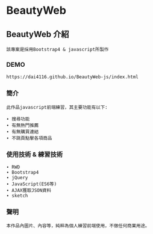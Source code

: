 # BeautyWeb

## BeautyWeb 介紹
```
該專案是採用Bootstrap4 & javascript所製作
```

### DEMO
```
https://dai4116.github.io/BeautyWeb-js/index.html
```

### 簡介
```
此作品javascript前端練習，其主要功能有以下:

∙ 搜尋功能
∙ 有無熱門推薦
∙ 有無購買連結
∙ 不跳頁點擊各項商品
```

### 使用技術 & 練習技術
```
∙ RWD
∙ Bootstrap4
∙ jQuery
∙ JavaScript(ES6等)
∙ AJAX獲取JSON資料
∙ sketch
```

### 聲明
```
本作品內圖片、內容等，純粹為個人練習前端使用，不做任何商業用途。
```
